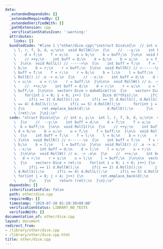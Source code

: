 ```yaml
---
data:
  _extendedDependsOn: []
  _extendedRequiredBy: []
  _extendedVerifiedWith: []
  _pathExtension: cpp
  _verificationStatusIcon: ':warning:'
  attributes:
    links: []
  bundledCode: "#line 1 \"other/dice.cpp\"\nstruct Dice\n{\n  // int x, y;\n  int\
    \ l, r, f, b, d, u;\n\n  void RollN()\n  {\n    //  --y;\n    int buff = d;\n\
    \    d = f;\n    f = u;\n    u = b;\n    b = buff;\n  }\n\n  void RollS()\n  {\n\
    \    // ++y;\n    int buff = d;\n    d = b;\n    b = u;\n    u = f;\n    f = buff;\n\
    \  }\n\n  void RollL() // ----->\n  {\n    int buff = f;\n    f = l;\n    l =\
    \ b;\n    b = r;\n    r = buff;\n  }\n\n  void RollR() // <------\n  {\n    int\
    \ buff = f;\n    f = r;\n    r = b;\n    b = l;\n    l = buff;\n  }\n\n  void\
    \ RollE() // .o -> o.\n  {\n    // --x;\n    int buff = d;\n    d = l;\n    l\
    \ = u;\n    u = r;\n    r = buff;\n  }\n\n\n  void RollW() // o. -> .o\n  {\n\
    \    //  ++x;\n    int buff = d;\n    d = r;\n    r = u;\n    u = l;\n    l =\
    \ buff;\n  }\n\n\n  vector< Dice > makeDice()\n  {\n    vector< Dice > ret;\n\
    \    for(int i = 0; i < 6; i++) {\n      Dice d(*this);\n      if(i == 1) d.RollN();\n\
    \      if(i == 2) d.RollS();\n      if(i == 3) d.RollS(), d.RollS();\n      if(i\
    \ == 4) d.RollL();\n      if(i == 5) d.RollR();\n      for(int j = 0; j < 4; j++)\
    \ {\n        ret.emplace_back(d);\n        d.RollE();\n      }\n    }\n    return\
    \ (ret);\n  }\n};\n"
  code: "struct Dice\n{\n  // int x, y;\n  int l, r, f, b, d, u;\n\n  void RollN()\n\
    \  {\n    //  --y;\n    int buff = d;\n    d = f;\n    f = u;\n    u = b;\n  \
    \  b = buff;\n  }\n\n  void RollS()\n  {\n    // ++y;\n    int buff = d;\n   \
    \ d = b;\n    b = u;\n    u = f;\n    f = buff;\n  }\n\n  void RollL() // ----->\n\
    \  {\n    int buff = f;\n    f = l;\n    l = b;\n    b = r;\n    r = buff;\n \
    \ }\n\n  void RollR() // <------\n  {\n    int buff = f;\n    f = r;\n    r =\
    \ b;\n    b = l;\n    l = buff;\n  }\n\n  void RollE() // .o -> o.\n  {\n    //\
    \ --x;\n    int buff = d;\n    d = l;\n    l = u;\n    u = r;\n    r = buff;\n\
    \  }\n\n\n  void RollW() // o. -> .o\n  {\n    //  ++x;\n    int buff = d;\n \
    \   d = r;\n    r = u;\n    u = l;\n    l = buff;\n  }\n\n\n  vector< Dice > makeDice()\n\
    \  {\n    vector< Dice > ret;\n    for(int i = 0; i < 6; i++) {\n      Dice d(*this);\n\
    \      if(i == 1) d.RollN();\n      if(i == 2) d.RollS();\n      if(i == 3) d.RollS(),\
    \ d.RollS();\n      if(i == 4) d.RollL();\n      if(i == 5) d.RollR();\n     \
    \ for(int j = 0; j < 4; j++) {\n        ret.emplace_back(d);\n        d.RollE();\n\
    \      }\n    }\n    return (ret);\n  }\n};\n"
  dependsOn: []
  isVerificationFile: false
  path: other/dice.cpp
  requiredBy: []
  timestamp: '2019-07-20 01:29:30+09:00'
  verificationStatus: LIBRARY_NO_TESTS
  verifiedWith: []
documentation_of: other/dice.cpp
layout: document
redirect_from:
- /library/other/dice.cpp
- /library/other/dice.cpp.html
title: other/dice.cpp
---
```

